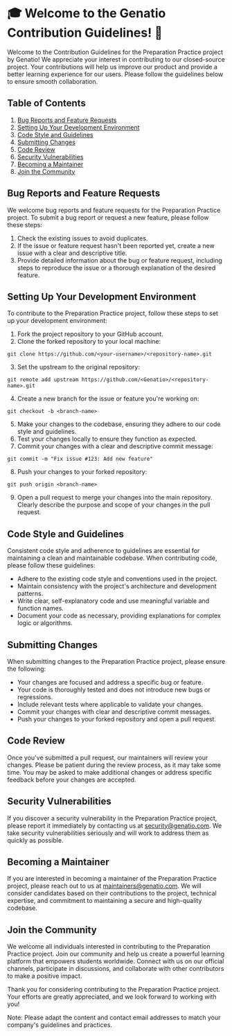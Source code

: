# 🎓 Welcome to the Genatio Contribution Guidelines! 🚀

Welcome to the Contribution Guidelines for the Preparation Practice project by Genatio! We appreciate your interest in contributing to our closed-source project. Your contributions will help us improve our product and provide a better learning experience for our users. Please follow the guidelines below to ensure smooth collaboration.

## Table of Contents

1. [Bug Reports and Feature Requests](#bug-reports-and-feature-requests)
2. [Setting Up Your Development Environment](#setting-up-your-development-environment)
3. [Code Style and Guidelines](#code-style-and-guidelines)
4. [Submitting Changes](#submitting-changes)
5. [Code Review](#code-review)
6. [Security Vulnerabilities](#security-vulnerabilities)
7. [Becoming a Maintainer](#becoming-a-maintainer)
8. [Join the Community](#join-the-community)

## Bug Reports and Feature Requests

We welcome bug reports and feature requests for the Preparation Practice project. To submit a bug report or request a new feature, please follow these steps:

1. Check the existing issues to avoid duplicates.
2. If the issue or feature request hasn't been reported yet, create a new issue with a clear and descriptive title.
3. Provide detailed information about the bug or feature request, including steps to reproduce the issue or a thorough explanation of the desired feature.

## Setting Up Your Development Environment

To contribute to the Preparation Practice project, follow these steps to set up your development environment:

1. Fork the project repository to your GitHub account.
2. Clone the forked repository to your local machine:

```shell
git clone https://github.com/<your-username>/<repository-name>.git
```

3. Set the upstream to the original repository:

```shell
git remote add upstream https://github.com/<Genatio>/<repository-name>.git
```

4. Create a new branch for the issue or feature you're working on:

```shell
git checkout -b <branch-name>
```

5. Make your changes to the codebase, ensuring they adhere to our code style and guidelines.
6. Test your changes locally to ensure they function as expected.
7. Commit your changes with a clear and descriptive commit message:

```shell
git commit -m "Fix issue #123: Add new feature"
```

8. Push your changes to your forked repository:

```shell
git push origin <branch-name>
```

9. Open a pull request to merge your changes into the main repository. Clearly describe the purpose and scope of your changes in the pull request.

## Code Style and Guidelines

Consistent code style and adherence to guidelines are essential for maintaining a clean and maintainable codebase. When contributing code, please follow these guidelines:

- Adhere to the existing code style and conventions used in the project.
- Maintain consistency with the project's architecture and development patterns.
- Write clear, self-explanatory code and use meaningful variable and function names.
- Document your code as necessary, providing explanations for complex logic or algorithms.

## Submitting Changes

When submitting changes to the Preparation Practice project, please ensure the following:

- Your changes are focused and address a specific bug or feature.
- Your code is thoroughly tested and does not introduce new bugs or regressions.
- Include relevant tests where applicable to validate your changes.
- Commit your changes with clear and descriptive commit messages.
- Push your changes to your forked repository and open a pull request.

## Code Review

Once you've submitted a pull request, our maintainers will review your changes. Please be patient during the review process, as it may take some time. You may be asked to make additional changes or address specific feedback before your changes are accepted.

## Security Vulnerabilities

If you discover a security vulnerability in the Preparation Practice project, please report it immediately by contacting us at [security@genatio.com](mailto:security@genatio.com). We take security vulnerabilities seriously and will work to address them as quickly as possible.

## Becoming a Maintainer

If you are interested in becoming a maintainer of the Preparation Practice project, please reach out to us at [maintainers@genatio.com](mailto:maintainers@genatio.com). We will consider candidates based on their contributions to the project, technical expertise, and commitment to maintaining a secure and high-quality codebase.

## Join the Community

We welcome all individuals interested in contributing to the Preparation Practice project. Join our community and help us create a powerful learning platform that empowers students worldwide. Connect with us on our official channels, participate in discussions, and collaborate with other contributors to make a positive impact.

Thank you for considering contributing to the Preparation Practice project. Your efforts are greatly appreciated, and we look forward to working with you!

Note: Please adapt the content and contact email addresses to match your company's guidelines and practices.
